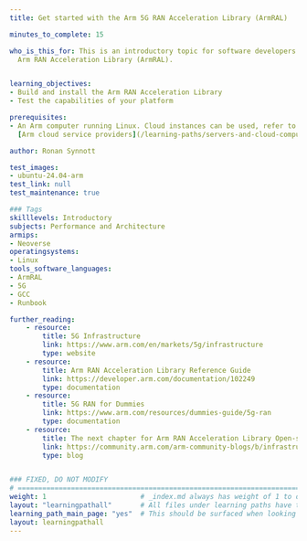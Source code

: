 ```yaml
---
title: Get started with the Arm 5G RAN Acceleration Library (ArmRAL)

minutes_to_complete: 15

who_is_this_for: This is an introductory topic for software developers new to the
  Arm RAN Acceleration Library (ArmRAL).


learning_objectives:
- Build and install the Arm RAN Acceleration Library
- Test the capabilities of your platform

prerequisites:
- An Arm computer running Linux. Cloud instances can be used, refer to the list of
  [Arm cloud service providers](/learning-paths/servers-and-cloud-computing/csp/).

author: Ronan Synnott

test_images:
- ubuntu-24.04-arm
test_link: null
test_maintenance: true

### Tags
skilllevels: Introductory
subjects: Performance and Architecture
armips:
- Neoverse
operatingsystems:
- Linux
tools_software_languages:
- ArmRAL
- 5G
- GCC
- Runbook

further_reading:
    - resource:
        title: 5G Infrastructure
        link: https://www.arm.com/en/markets/5g/infrastructure
        type: website
    - resource:
        title: Arm RAN Acceleration Library Reference Guide
        link: https://developer.arm.com/documentation/102249
        type: documentation
    - resource:
        title: 5G RAN for Dummies
        link: https://www.arm.com/resources/dummies-guide/5g-ran
        type: documentation
    - resource:
        title: The next chapter for Arm RAN Acceleration Library Open-sourcing the code base & accelerating adoption
        link: https://community.arm.com/arm-community-blogs/b/infrastructure-solutions-blog/posts/arm-ral-is-now-open-source
        type: blog


### FIXED, DO NOT MODIFY
# ================================================================================
weight: 1                       # _index.md always has weight of 1 to order correctly
layout: "learningpathall"       # All files under learning paths have this same wrapper
learning_path_main_page: "yes"  # This should be surfaced when looking for related content. Only set for _index.md of learning path content.
layout: learningpathall
---
```

